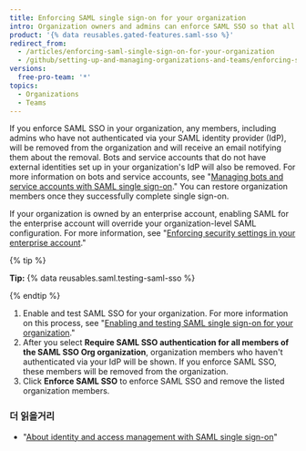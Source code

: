 ```yaml
---
title: Enforcing SAML single sign-on for your organization
intro: Organization owners and admins can enforce SAML SSO so that all organization members must authenticate via an identity provider.
product: '{% data reusables.gated-features.saml-sso %}'
redirect_from:
  - /articles/enforcing-saml-single-sign-on-for-your-organization
  - /github/setting-up-and-managing-organizations-and-teams/enforcing-saml-single-sign-on-for-your-organization
versions:
  free-pro-team: '*'
topics:
  - Organizations
  - Teams
---
```


If you enforce SAML SSO in your organization, any members, including admins who have not authenticated via your SAML identity provider (IdP), will be removed from the organization and will receive an email notifying them about the removal. Bots and service accounts that do not have external identities set up in your organization's IdP will also be removed. For more information on bots and service accounts, see "[Managing bots and service accounts with SAML single sign-on](/articles/managing-bots-and-service-accounts-with-saml-single-sign-on)." You can restore organization members once they successfully complete single sign-on.

If your organization is owned by an enterprise account, enabling SAML for the enterprise account will override your organization-level SAML configuration. For more information, see "[Enforcing security settings in your enterprise account](/github/setting-up-and-managing-your-enterprise/enforcing-security-settings-in-your-enterprise-account)."

{% tip %}

**Tip:** {% data reusables.saml.testing-saml-sso %}

{% endtip %}

1. Enable and test SAML SSO for your organization. For more information on this process, see "[Enabling and testing SAML single sign-on for your organization](/articles/enabling-and-testing-saml-single-sign-on-for-your-organization)."
2. After you select **Require SAML SSO authentication for all members of the SAML SSO Org organization**, organization members who haven't authenticated via your IdP will be shown. If you enforce SAML SSO, these members will be removed from the organization.
3. Click **Enforce SAML SSO** to enforce SAML SSO and remove the listed organization members.

### 더 읽을거리

- "[About identity and access management with SAML single sign-on](/articles/about-identity-and-access-management-with-saml-single-sign-on)"
